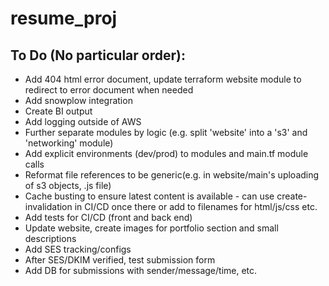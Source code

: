 # resume_proj
 
## To Do (No particular order):
- Add 404 html error document, update terraform website module to redirect to error document when needed
- Add snowplow integration
- Create BI output
- Add logging outside of AWS
- Further separate modules by logic (e.g. split 'website' into a 's3' and 'networking' module)
- Add explicit environments (dev/prod) to modules and main.tf module calls
- Reformat file references to be generic(e.g. in website/main's uploading of s3 objects, .js file)
- Cache busting to ensure latest content is available - can use create-invalidation in CI/CD once there or add to filenames for html/js/css etc.
- Add tests for CI/CD (front and back end)
- Update website, create images for portfolio section and small descriptions
- Add SES tracking/configs
- After SES/DKIM verified, test submission form
- Add DB for submissions with sender/message/time, etc.